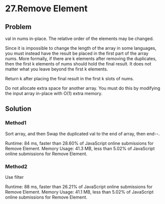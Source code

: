 # 27.Remove Element

## Problem
val in nums in-place. The relative order of the elements may be changed.

Since it is impossible to change the length of the array in some languages, you must instead have the result be placed in the first part of the array nums. More formally, if there are k elements after removing the duplicates, then the first k elements of nums should hold the final result. It does not matter what you leave beyond the first k elements.

Return k after placing the final result in the first k slots of nums.

Do not allocate extra space for another array. You must do this by modifying the input array in-place with O(1) extra memory.

## Solution

### Method1
Sort array, and then Swap the duplicated val to the end of array, then end--. 

Runtime: 84 ms, faster than 28.60% of JavaScript online submissions for Remove Element.
Memory Usage: 41.3 MB, less than 5.02% of JavaScript online submissions for Remove Element.


### Method2
Use filter

Runtime: 88 ms, faster than 26.21% of JavaScript online submissions for Remove Element.
Memory Usage: 41.1 MB, less than 5.02% of JavaScript online submissions for Remove Element.




